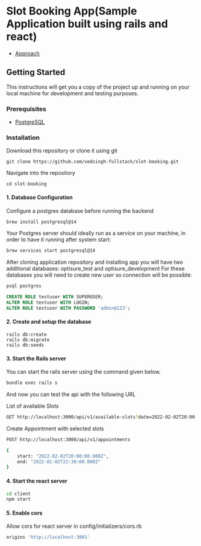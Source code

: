 # Slot Booking App(Sample Application built using rails and react)
- [Approach](https://miro.com/app/board/uXjVP8aX6yo=/)

## Getting Started

This instructions will get you a copy of the project up and running on your local machine for development and testing purposes.

### Prerequisites
- [PostgreSQL](https://www.digitalocean.com/community/tutorials/how-to-use-postgresql-with-your-ruby-on-rails-application-on-macos)

### Installation

Download this repository or clone it using git

```
git clone https://github.com/vedsingh-fullstack/slot-booking.git
```

Navigate into the repository

```
cd slot-booking
```

#### 1. Database Configuration
Configure a postgres database before running the backend

```sh
brew install postgresql@14
```
Your Postgres server should ideally run as a service on your machine, in order
to have it running after system start:
```sh
brew services start postgresql@14
```

After cloning application repository and installing app you will have two additional databases: optisure_test and optisure_development
For these databases you will need to create new user so connection will be
possible:
```sh
psql postgres
```
```sql
CREATE ROLE testuser WITH SUPERUSER;
ALTER ROLE testuser WITH LOGIN;
ALTER ROLE testuser WITH PASSWORD 'admin@123';

```

#### 2. Create and setup the database

```
rails db:create
rails db:migrate
rails db:seeds

```

#### 3. Start the Rails server

You can start the rails server using the command given below.
```sh
bundle exec rails s
```

And now you can test the api with the following URL

List of available Slots

```sh
GET http://localhost:3000/api/v1/available-slots?date=2022-02-02T20:00:00.000Z&interval=15
```

Create Appointment with selected slots

```sh
POST http://localhost:3000/api/v1/appointments

{
    start: "2022-02-02T20:00:00.000Z",
    end: "2022-02-02T22:30:00.000Z"
}
```

#### 4. Start the react server


```sh
cd client
npm start
```

#### 5. Enable cors
Allow cors for react server in config/initializers/cors.rb  

```sh
origins 'http://localhost:3001'
```
